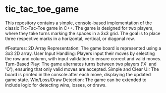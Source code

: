 # tic_tac_toe_game
This repository contains a simple, console-based implementation of the classic Tic-Tac-Toe game in C++. The game is designed for two players, where they take turns marking the spaces in a 3x3 grid. The goal is to place three respective marks in a horizontal, vertical, or diagonal row.

#Features:
2D Array Representation: The game board is represented using a 3x3 2D array.
User Input Handling: Players input their moves by selecting the row and column, with input validation to ensure correct and valid moves.
Turn-Based Play: The game alternates turns between two players ('X' and 'O'), ensuring that only valid moves are accepted.
Simple and Clear UI: The board is printed in the console after each move, displaying the updated game state.
Win/Loss/Draw Detection: The game can be extended to include logic for detecting wins, losses, or draws.
